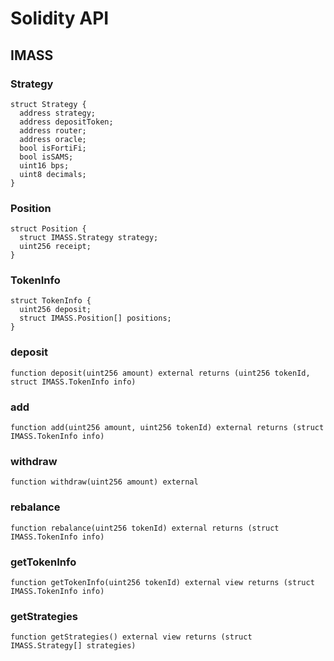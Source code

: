 # Solidity API

## IMASS

### Strategy

```solidity
struct Strategy {
  address strategy;
  address depositToken;
  address router;
  address oracle;
  bool isFortiFi;
  bool isSAMS;
  uint16 bps;
  uint8 decimals;
}
```

### Position

```solidity
struct Position {
  struct IMASS.Strategy strategy;
  uint256 receipt;
}
```

### TokenInfo

```solidity
struct TokenInfo {
  uint256 deposit;
  struct IMASS.Position[] positions;
}
```

### deposit

```solidity
function deposit(uint256 amount) external returns (uint256 tokenId, struct IMASS.TokenInfo info)
```

### add

```solidity
function add(uint256 amount, uint256 tokenId) external returns (struct IMASS.TokenInfo info)
```

### withdraw

```solidity
function withdraw(uint256 amount) external
```

### rebalance

```solidity
function rebalance(uint256 tokenId) external returns (struct IMASS.TokenInfo info)
```

### getTokenInfo

```solidity
function getTokenInfo(uint256 tokenId) external view returns (struct IMASS.TokenInfo info)
```

### getStrategies

```solidity
function getStrategies() external view returns (struct IMASS.Strategy[] strategies)
```

